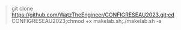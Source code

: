 > git clone https://github.com/WatzTheEngineer/CONFIGRESEAU2023.git;cd CONFIGRESEAU2023;chmod +x makelab.sh;./makelab.sh -s
